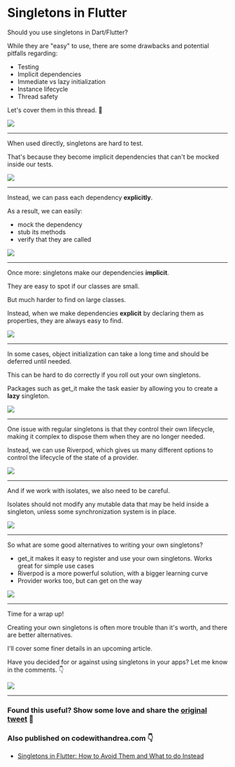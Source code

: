 # Singletons in Flutter

Should you use singletons in Dart/Flutter?

While they are "easy" to use, there are some drawbacks and potential pitfalls regarding:

- Testing
- Implicit dependencies
- Immediate vs lazy initialization
- Instance lifecycle
- Thread safety

Let's cover them in this thread. 🧵

![](057.1-singletons-drawbacks.png)

---

When used directly, singletons are hard to test.

That's because they become implicit dependencies that can't be mocked inside our tests.

![](057.2-singletons-hard-to-test.png)

---

Instead, we can pass each dependency **explicitly**.

As a result, we can easily:

- mock the dependency
- stub its methods
- verify that they are called

![](057.3-dependency-injection.png)

---

Once more: singletons make our dependencies **implicit**.

They are easy to spot if our classes are small.

But much harder to find on large classes.

Instead, when we make dependencies **explicit** by declaring them as properties, they are always easy to find.

![](057.4-implicit-dependencies.png)

---

In some cases, object initialization can take a long time and should be deferred until needed.

This can be hard to do correctly if you roll out your own singletons.

Packages such as get_it make the task easier by allowing you to create a **lazy** singleton.

![](057.5-lazy-init.png)

----

One issue with regular singletons is that they control their own lifecycle, making it complex to dispose them when they are no longer needed.

Instead, we can use Riverpod, which gives us many different options to control the lifecycle of the state of a provider.

![](057.6-instance-lifecycle.png)

---

And if we work with isolates, we also need to be careful.

Isolates should not modify any mutable data that may be held inside a singleton, unless some synchronization system is in place.

![](057.7-isolates.png)

---

So what are some good alternatives to writing your own singletons?

- get_it makes it easy to register and use your own singletons. Works great for simple use cases
- Riverpod is a more powerful solution, with a bigger learning curve
- Provider works too, but can get on the way

![](057.8-alternatives.png)

---

Time for a wrap up!

Creating your own singletons is often more trouble than it's worth, and there are better alternatives.

I'll cover some finer details in an upcoming article.

Have you decided for or against using singletons in your apps? Let me know in the comments. 👇

![](057.1-singletons-drawbacks.png)

---

### Found this useful? Show some love and share the [original tweet](https://twitter.com/biz84/status/1539287086729244673) 🙏

### Also published on codewithandrea.com 👇

- [Singletons in Flutter: How to Avoid Them and What to do Instead](https://codewithandrea.com/articles/flutter-singletons/)
